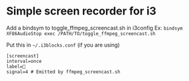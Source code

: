 # Simple screen recorder for i3

Add a bindsym to toggle_ffmpeg_screencast.sh in i3config
Ex: `bindsym XF86AudioStop exec /PATH/TO/toggle_ffmpeg_screencast.sh`

Put this in `~/.i3blocks.conf` (if you are using)
```
[screencast]
interval=once
label=🔴
signal=4 # Emitted by ffmpeg_screencast.sh
```


